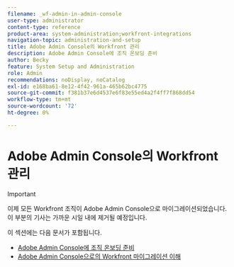 ```yaml
---
filename: _wf-admin-in-admin-console
user-type: administrator
content-type: reference
product-area: system-administration;workfront-integrations
navigation-topic: administration-and-setup
title: Adobe Admin Console의 Workfront 관리
description: Adobe Admin Console에 조직 온보딩 준비
author: Becky
feature: System Setup and Administration
role: Admin
recommendations: noDisplay, noCatalog
exl-id: e168ba61-8e12-4f42-961a-465b62bc4775
source-git-commit: f381b37e6d4537e6f83e55ed4a2f4ff7f868dd54
workflow-type: tm+mt
source-wordcount: '72'
ht-degree: 0%

---
```


# Adobe Admin Console의 Workfront 관리

>[!IMPORTANT]
>
>이제 모든 Workfront 조직이 Adobe Admin Console으로 마이그레이션되었습니다. 이 부분의 기사는 가까운 시일 내에 제거될 예정입니다.

이 섹션에는 다음 문서가 포함됩니다.

* [Adobe Admin Console에 조직 온보딩 준비](../../administration-and-setup/adobe-admin-console/prep-for-admin-console.md)
* [Adobe Admin Console으로의 Workfront 마이그레이션 이해](/help/quicksilver/administration-and-setup/adobe-admin-console/understand-wf-migration-to-admin-console.md)
